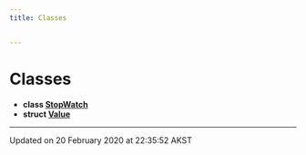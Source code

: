 ```yaml
---
title: Classes


---
```


# Classes



* **class [StopWatch](Classes/classStopWatch.md)**
* **struct [Value](Classes/structValue.md)**



-------------------------------

Updated on 20 February 2020 at 22:35:52 AKST
